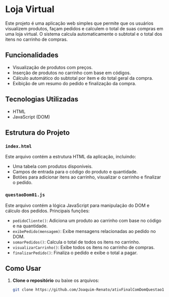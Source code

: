 # Loja Virtual

Este projeto é uma aplicação web simples que permite que os usuários visualizem produtos, façam pedidos e calculem o total de suas compras em uma loja virtual. O sistema calcula automaticamente o subtotal e o total dos itens no carrinho de compras.

## Funcionalidades

- Visualização de produtos com preços.
- Inserção de produtos no carrinho com base em códigos.
- Cálculo automático do subtotal por item e do total geral da compra.
- Exibição de um resumo do pedido e finalização da compra.

## Tecnologias Utilizadas

- HTML
- JavaScript (DOM)

## Estrutura do Projeto

### `index.html`

Este arquivo contém a estrutura HTML da aplicação, incluindo:

- Uma tabela com produtos disponíveis.
- Campos de entrada para o código do produto e quantidade.
- Botões para adicionar itens ao carrinho, visualizar o carrinho e finalizar o pedido.

### `questaoDom01.js`

Este arquivo contém a lógica JavaScript para manipulação do DOM e cálculo dos pedidos. Principais funções:

- `pedidoCliente()`: Adiciona um produto ao carrinho com base no código e na quantidade.
- `exibePedido(mensagem)`: Exibe mensagens relacionadas ao pedido no DOM.
- `somarPedidos()`: Calcula o total de todos os itens no carrinho.
- `visualizarCarrinho()`: Exibe todos os itens no carrinho de compras.
- `finalizarPedido()`: Finaliza o pedido e exibe o total a pagar.

## Como Usar

1. **Clone o repositório** ou baixe os arquivos:
   ```bash
   git clone https://github.com/Joaquim-Renato/ativFinalComDomQuestao1.git
